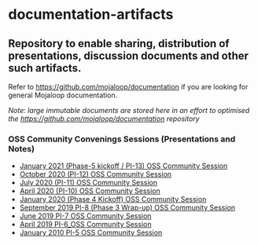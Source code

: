 # documentation-artifacts

Repository to enable sharing, distribution of presentations, discussion documents and other such artifacts.
--

Refer to https://github.com/mojaloop/documentation if you are looking for general Mojaloop documentation.

_Note: large immutable documents are stored here in an effort to optimised the https://github.com/mojaloop/documentation repository_


### OSS Community Convenings Sessions (Presentations and Notes)

- [January 2021 (Phase-5 kickoff / PI-13) OSS Community Session](./presentations/January%202020%20OSS%20Community%20Session)
- [October 2020 (PI-12) OSS Community Session](./presentations/October%202020%20Community%20Event)
- [July 2020 (PI-11) OSS Community Session](./presentations/July%202020%20Community%20Event)
- [April 2020 (PI-10) OSS Community Session](./presentations/April%202020%20Community%20Event)
- [January 2020 (Phase 4 Kickoff) OSS Community Session](./presentations/January%202020%20OSS%20Community%20Session)
- [September 2019 PI-8 (Phase 3 Wrap-up) OSS Community Session](./presentations/September%202019%20PI-8_OSS_community%20session)
- [June 2019 PI-7 OSS Community Session](./presentations/June%202019%20PI-7_OSS_community%20session)
- [April 2019 PI-6_OSS Community Session](./presentations/April%202019%20PI-6_OSS_community%20session/)
- [January 2010 PI-5 OSS Community Session](./presentations/January%202019)

